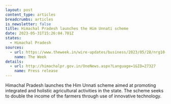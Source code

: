 ```yaml
---
layout: post
content_type: articles
breadcrumbs: articles
is_newsletter: false
title: Himachal Pradesh launches the Him Unnati scheme
date: 2023-05-31T15:26:04.701Z
states:
  - Himachal Pradesh
sources:
  - url: https://www.theweek.in/wire-updates/business/2023/05/28/nrg10-hp-farmers.html
    name: The Week
details:
  - url: http://himachalpr.gov.in/OneNews.aspx?Language=1&ID=27327
    name: Press release
---
```

Himachal Pradesh launches the Him Unnati scheme aimed at promoting integrated and holistic agricultural activities in the state. The scheme seeks to double the income of the farmers through use of innovative technology.
